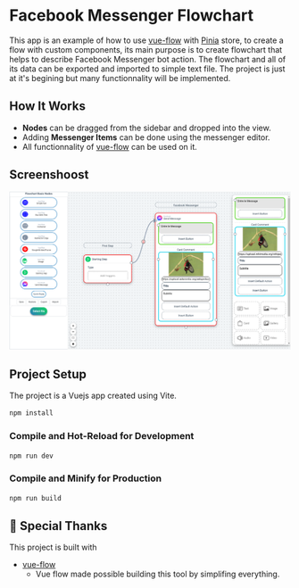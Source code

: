 # Facebook Messenger Flowchart

This app is an example of how to use [vue-flow](https://github.com/bcakmakoglu/vue-flow) with [Pinia](https://pinia.vuejs.org/) store, to create a flow with custom components, its main purpose is to create
flowchart that helps to describe Facebook Messenger bot action. The flowchart and all of its data can be exported and imported to simple text file. The project is just at it's begining but many functionnality
will be implemented.

## How It Works

* **Nodes** can be dragged from the sidebar and dropped into the view.
* Adding **Messenger Items** can be done using the messenger editor.
* All functionnality of [vue-flow](https://github.com/bcakmakoglu/vue-flow) can be used on it.

## Screenshoost

![](./public/screenshoot.png)

## Project Setup
The project is a Vuejs app created using Vite.

```sh
npm install
```

### Compile and Hot-Reload for Development

```sh
npm run dev
```

### Compile and Minify for Production

```sh
npm run build
```

## 💝 Special Thanks

This project is built with

- [vue-flow](https://github.com/bcakmakoglu/vue-flow)
  - Vue flow made possible building this tool by simplifing everything.
